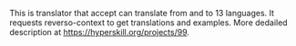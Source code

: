 This is translator that accept can translate from and to 13 languages. It requests reverso-context to get translations and examples. More dedailed description at https://hyperskill.org/projects/99.